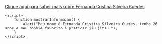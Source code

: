 <!DOCTYPE html>
<html lang="pt-BR">
<head>
    <meta charset="UTF-8">
    <meta name="viewport" content="width=device-width, initial-scale=1.0">
    <title>Informações sobre Fernanda</title>
</head>
<body>
    <a href="#" onclick="mostrarInformacao()">Clique aqui para saber mais sobre Fernanda Cristina Silveira Guedes</a>

    <script>
        function mostrarInformacao() {
            alert("Meu nome é Fernanda Cristina Silveira Guedes, tenho 26 anos e meu hobbie favorito é praticar jiu jitsu.");
        }
    </script>
</body>
</html>
